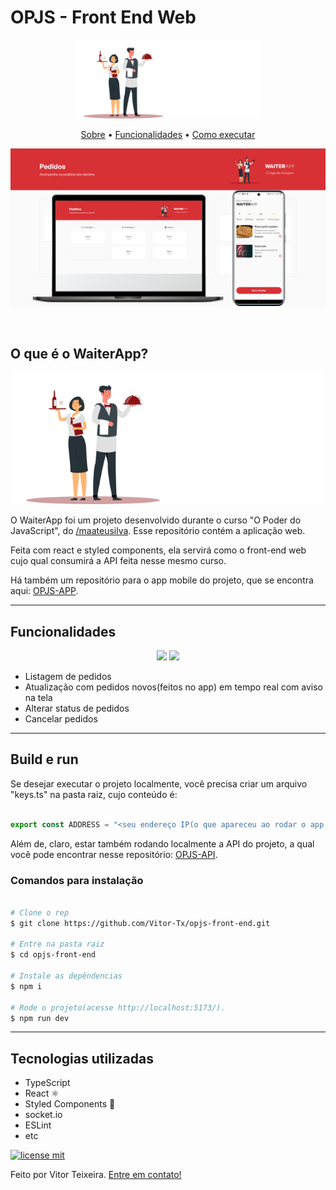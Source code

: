 # OPJS - Front End Web

<p align="center">
<img src="./src/assets/images/logo.svg" width="300px">

<br>

<p align="center">
  <a href="#user-content-o-que-é-o-waiterapp">Sobre</a> •
 <a href="#user-content-funcionalidades">Funcionalidades</a> •
 <a href="#user-content-build-e-run">Como executar</a>
</p>


![Capa do Projeto](./images/capa.png)


</p>

<br>

## O que é o WaiterApp?

<p align="center">
<img src="./src/assets/images/logo.svg" width="600px">
</p align="justify">

O WaiterApp foi um projeto desenvolvido durante o curso "O Poder do JavaScript", do [/maateusilva](https://github.com/maateusilva/). Esse repositório contém a aplicação web.

Feita com react e styled components, ela servirá como o front-end web cujo qual consumirá
a API feita nesse mesmo curso.

Há também um repositório para o app mobile do projeto, que se encontra aqui: [OPJS-APP](https://github.com/Vitor-Tx/opjs-app).

---

## Funcionalidades


<p align="center">
<img src="./images/mobile.gif" style="max-width: 150%">

<img src="./images/front-end.gif" style="max-width: 150%">

</p>

- Listagem de pedidos
- Atualização com pedidos novos(feitos no app) em tempo real com aviso na tela
- Alterar status de pedidos
- Cancelar pedidos

---


## Build e run

Se desejar executar o projeto localmente, você precisa criar um arquivo "keys.ts" na pasta raiz, cujo conteúdo é:

```typescript

export const ADDRESS = "<seu endereço IP(o que apareceu ao rodar o app mobile com o expo)>";

```

Além de, claro, estar também rodando localmente a API do projeto, a qual você pode encontrar nesse repositório: [OPJS-API](https://github.com/Vitor-Tx/opjs-api).

### Comandos para instalação

```bash

# Clone o rep
$ git clone https://github.com/Vitor-Tx/opjs-front-end.git

# Entre na pasta raiz
$ cd opjs-front-end

# Instale as depêndencias
$ npm i

# Rode o projeto(acesse http://localhost:5173/).
$ npm run dev
```

---



## Tecnologias utilizadas

- TypeScript
- React ⚛
- Styled Components 💅
- socket.io
- ESLint
- etc

[![license mit](https://img.shields.io/badge/licence-MIT-blue.svg?style=flat-square)](https://github.com/Vitor-Tx/opjs-front-end/blob/master/LICENSE)


Feito por Vitor Teixeira. [Entre em contato!](https://www.linkedin.com/in/vitor-teixeira-eof/)

